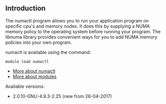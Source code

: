 ## Introduction
The numactl program allows you to run your application program on specific cpu's and memory nodes. It does this by supplying a NUMA memory policy to the operating system before running your program. The libnuma library provides convenient ways for you to add NUMA memory policies into your own program. 

numactl is available using the command:

```
module load numactl
```

* [More about numactl](http://oss.sgi.com/projects/libnuma/)
* [More about modules](Local:/systems/lisa/software/modules)

Available versions:

* 2.0.10-GNU-4.9.3-2.25 (new from 26-04-2017)